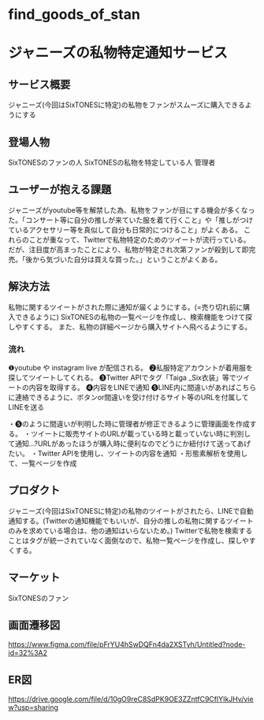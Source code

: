 # find_goods_of_stan
# ジャニーズの私物特定通知サービス

## サービス概要
ジャニーズ(今回はSixTONESに特定)の私物をファンがスムーズに購入できるようにする

## 登場人物
SixTONESのファンの人
SixTONESの私物を特定している人
管理者

## ユーザーが抱える課題
ジャニーズがyoutube等を解禁した為、私物をファンが目にする機会が多くなった。「コンサート等に自分の推しが来ていた服を着て行くこと」や「推しがつけているアクセサリー等を真似して自分も日常的につけること」がよくある。
これらのことが重なって、Twitterで私物特定のためのツイートが流行っている。
だが、注目度が高まったことにより、私物が特定され次第ファンが殺到して即完売。「後から気づいた自分は買えな買った。」ということがよくある。

## 解決方法
私物に関するツイートがされた際に通知が届くようにする。(=売り切れ前に購入できるように)
SixTONESの私物の一覧ページを作成し、検索機能をつけて探しやすくする。
また、私物の詳細ページから購入サイトへ飛べるようにする。

### 流れ
❶youtube や instagram live が配信される。
❷私服特定アカウントが着用服を探してツイートしてくれる。
❸Twitter APIでタグ「Taiga _Six衣装」等でツイートの内容を取得する。
❹内容をLINEで通知
❺LINE内に間違いがあればこちらに連絡できるように、ボタンor間違いを受け付けるサイト等のURLを付属してLINEを送る

・❺のように間違いが判明した時に管理者が修正できるように管理画面を作成する。
・ツイートに販売サイトのURLが載っている時と載っていない時に判別して通知...?URLがあったほうが購入時に便利なのでどうにか紐付けて送ってあげたい。
・Twitter APIを使用し、ツイートの内容を通知
・形態素解析を使用して、一覧ページを作成

## プロダクト
ジャニーズ(今回はSixTONESに特定)の私物のツイートがされたら、LINEで自動通知する。(Twitterの通知機能でもいいが、自分の推しの私物に関するツイートのみを求めている場合は、他の通知はいらないため。)
Twitterで私物を検索することはタグが統一されていなく面倒なので、私物一覧ページを作成し、探しやすくする。

## マーケット
SixTONESのファン

## 画面遷移図
https://www.figma.com/file/pFrYU4hSwDQFn4da2XSTyh/Untitled?node-id=32%3A2

## ER図
https://drive.google.com/file/d/10gO9reC8SdPK9OE3ZZntfC9CflYIkJHv/view?usp=sharing